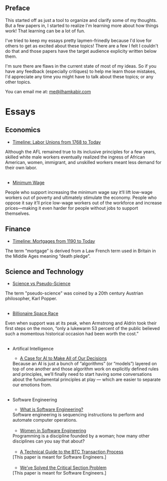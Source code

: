 ## Preface

This started off as just a tool to organize and clarify some of my thoughts. But a few papers in, I started to realize I'm learning more about how things work! That learning can be a lot of fun.

I've tried to keep my essays pretty laymen-frinedly because I'd love for others to get as excited about these topics! There are a few I felt I couldn't do that and those papers have the target audience explicity written below them.

I'm sure there are flaws in the current state of most of my ideas. So if you have any feedback (especially critiques) to help me learn those mistakes, I'd appreciate  any time you might have to talk about these topics; or any other topics. 

You can email me at: [me@ilhamkabir.com](mailto:me@ilhamkabir.com?subject=[GitHub]%20Essays)

# Essays

## Economics

- <a href="https://github.com/ilhamkabir/essays/blob/main/Economics/timeline-labor-unions-from-1768-to-today.pdf">
    Timeline: Labor Unions from 1768 to Today
</a>
    Although the AFL remained true to its inclusive principles for a few years, skilled white male workers eventually realized the ingress of African American, women, immigrant, and unskilled workers meant less demand for their own labor.  
<br /><br />

- <a href="https://github.com/ilhamkabir/essays/blob/main/Economics/minimum-wage.pdf">
    Minimum Wage
</a>
    People who support increasing the minimum wage say it‘ll lift low-wage workers out of poverty and ultimately stimulate the economy. People who oppose it say it’ll price low-wage workers out of the workforce and increase prices—making it even harder for people without jobs to support themselves.
<br />

## Finance

- <a href="https://github.com/ilhamkabir/essays/blob/main/Finance/timeline-mortgages-from-1190-to-today.pdf">
    Timeline: Mortgages from 1190 to Today
</a>
    The term “mortgage” is derived from a Law French term used in Britain in the Middle Ages meaning “death pledge”.
<br />

## Science and Technology

- <a href="https://github.com/ilhamkabir/essays/blob/main/Science%20and%20Technology/science-v-pseudo-science.pdf">
    Science vs Pseudo-Science
</a>
    The term "pseudo-science" was coined by a 20th century Austrian philosopher, Karl Popper. 
<br /><br />

- <a href="https://github.com/ilhamkabir/essays/blob/main/Science%20and%20Technology/billionaire-space-race.pdf">
    Billionaire Space Race
</a>
    Even when support was at its peak, when Armstrong and Aldrin took their first steps on the moon, “only a lukewarm 53 percent of the public believed such a momentous historical occasion had been worth the cost.”
<br /><br />

- Artifical Intelligence

    - <a href="https://github.com/ilhamkabir/essays/blob/main/Science%20and%20Technology/a-case-for-ai-to-make-all-of-our-decisions.pdf">
        A Case for AI to Make All of Our Decisions
    </a>
        Because an AI is just a bunch of “algorithms” (or “models”) layered on top of one another and those algorithm work on explicitly defined rules and principles, we’ll finally need to start having some conversations about the fundamental principles at play — which are easier to separate our emotions from. 
    <br /><br />

- Software Engineering

    - <a href="https://github.com/ilhamkabir/essays/blob/main/Science%20and%20Technology/what-is-software-engineering.pdf">
        What is Software Engineering?
    </a>
        Software engineering is sequencing instructions to perform and automate computer operations. 
    <br /><br />

    - <a href="https://github.com/ilhamkabir/essays/blob/main/Science%20and%20Technology/women-in-software-engineering.pdf">
        Women in Software Engineering
    </a>
        Programming is a discipline founded by a woman; how many other disciplines can you say that about?
    <br /><br />

    - <a href="https://github.com/ilhamkabir/essays/blob/main/Science%20and%20Technology/a-technical-guide-to-the-btc-transaction-process.pdf">
        A Technical Guide to the BTC Transaction Process
    </a>
        [This paper is meant for Software Engineers.]
    <br /><br />

    - <a href="https://github.com/ilhamkabir/essays/blob/main/Science%20and%20Technology/critical-section-problem.pdf">
        We’ve Solved the Critical Section Problem
    </a>
        [This paper is meant for Software Engineers.]
    <br /><br />

